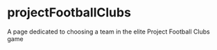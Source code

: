 # projectFootballClubs
A page dedicated to choosing a team in the elite Project Football Clubs game
